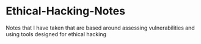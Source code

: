 # Ethical-Hacking-Notes
Notes that I have taken that are based around assessing vulnerabilities and using tools designed for ethical hacking
